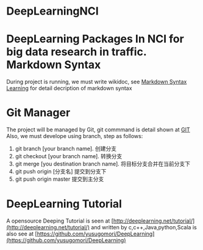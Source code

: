 DeepLearningNCI
===============

DeepLearning Packages In NCI for big data research in traffic.
Markdown Syntax
==============
During project is running, we must write wikidoc, see [Markdown Syntax Learning](http://daringfireball.net/projects/markdown/syntax) for detail decription of markdown syntax

Git Manager
==============
The project will be managed by Git, git commmand is detail shown at [GIT](http://cworth.org/hgbook-git/tour/)
Also, we must develope using branch, step as follows:

1.  git branch [your branch name]. 创建分支
2.  git checkout [your branch name]. 转换分支
3.  git merge [you destination branch name]. 将目标分支合并在当前分支下
4.  git push origin [分支名] 提交到分支下
5.  git push origin master 提交到主分支

DeepLearning Tutorial
==============
A opensource Deeping Tutorial is seen at [http://deeplearning.net/tutorial/](http://deeplearning.net/tutorial/) and written by c,c++,Java,python,Scala is also see at [https://github.com/yusugomori/DeepLearning](https://github.com/yusugomori/DeepLearning)



